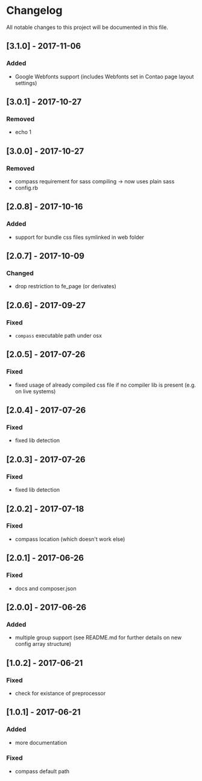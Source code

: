 # Changelog
All notable changes to this project will be documented in this file.

## [3.1.0] - 2017-11-06

### Added
* Google Webfonts support (includes Webfonts set in Contao page layout settings)

## [3.0.1] - 2017-10-27

### Removed
- echo 1

## [3.0.0] - 2017-10-27

### Removed
- compass requirement for sass compiling -> now uses plain sass
- config.rb

## [2.0.8] - 2017-10-16

### Added
- support for bundle css files symlinked in web folder

## [2.0.7] - 2017-10-09

### Changed
- drop restriction to fe_page (or derivates)

## [2.0.6] - 2017-09-27

### Fixed
- `compass` executable path under osx

## [2.0.5] - 2017-07-26

### Fixed
- fixed usage of already compiled css file if no compiler lib is present (e.g. on live systems)

## [2.0.4] - 2017-07-26

### Fixed
- fixed lib detection

## [2.0.3] - 2017-07-26

### Fixed
- fixed lib detection

## [2.0.2] - 2017-07-18

### Fixed
- compass location (which doesn't work else)

## [2.0.1] - 2017-06-26

### Fixed
- docs and composer.json

## [2.0.0] - 2017-06-26

### Added
- multiple group support (see README.md for further details on new config array structure)

## [1.0.2] - 2017-06-21

### Fixed
- check for existance of preprocessor

## [1.0.1] - 2017-06-21

### Added
- more documentation

### Fixed
- compass default path
